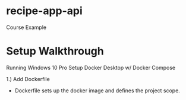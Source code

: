 # recipe-app-api
Course Example

# Setup Walkthrough
Running Windows 10 Pro
Setup Docker Desktop w/ Docker Compose

1.) Add Dockerfile
- Dockerfile sets up the docker image and defines the project scope.